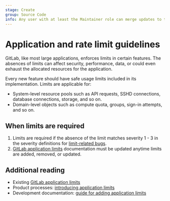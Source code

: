 ```yaml
---
stage: Create
group: Source Code
info: Any user with at least the Maintainer role can merge updates to this content. For details, see https://docs.gitlab.com/ee/development/development_processes.html#development-guidelines-review.
---
```


# Application and rate limit guidelines

GitLab, like most large applications, enforces limits in certain features.
The absences of limits can affect security, performance, data, or could even
exhaust the allocated resources for the application.

Every new feature should have safe usage limits included in its implementation.
Limits are applicable for:

- System-level resource pools such as API requests, SSHD connections, database connections, storage, and so on.
- Domain-level objects such as compute quota, groups, sign-in attempts, and so on.

## When limits are required

1. Limits are required if the absence of the limit matches severity 1 - 3 in the severity definitions for [limit-related bugs](https://handbook.gitlab.com/handbook/engineering/infrastructure/engineering-productivity/issue-triage/#limit-related-bugs).
1. [GitLab application limits](../../administration/instance_limits.md) documentation must be updated anytime limits are added, removed, or updated.

## Additional reading

- Existing [GitLab application limits](../../administration/instance_limits.md)
- Product processes: [introducing application limits](https://handbook.gitlab.com/handbook/product/product-processes/#introducing-application-limits)
- Development documentation: [guide for adding application limits](../application_limits.md)
